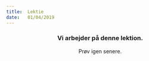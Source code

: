```yaml
---
title:  Lektie
date:   01/04/2019
---
```


### <center>Vi arbejder på denne lektion.</center>
<center>Prøv igen senere.</center>